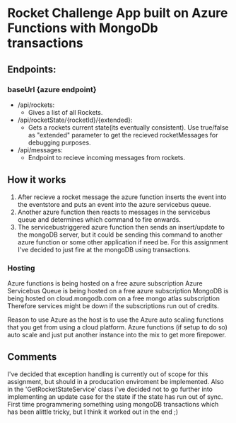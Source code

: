 # Rocket Challenge App built on Azure Functions with MongoDb transactions

## Endpoints:
### baseUrl {azure endpoint}
- /api/rockets: 
   - Gives a list of all Rockets.
- /api/rocketState/{rocketId}/{extended}: 
   - Gets a rockets current state(its eventually consistent). Use true/false as "extended" parameter to get the recieved rocketMessages for debugging purposes.
- /api/messages:
  - Endpoint to recieve incoming messages from rockets.

## How it works
1. After recieve a rocket message the azure function inserts the event into the eventstore and puts an event into the azure servicebus queue.
2. Another azure function then reacts to messages in the servicebus queue and determines which command to fire onwards.
3. The servicebustriggered azure function then sends an insert/update to the mongoDB server, but it could be sending this command to another azure function or some other application if need be. For this assignment I've decided to just fire at the mongoDB using transactions.

### Hosting
Azure functions is being hosted on a free azure subscription
Azure Servicebus Queue is being hosted on a free azure subscription
MongoDB is being hosted on cloud.mongodb.com on a free mongo atlas subscription
Therefore services might be down if the subscriptions run out of credits.

Reason to use Azure as the host is to use the Azure auto scaling functions that you get from using a cloud platform. Azure functions (if setup to do so) auto scale and just put another instance into the mix to get more firepower.

## Comments 
I've decided that exception handling is currently out of scope for this assignment, but should in a producation enviroment be implemented.
Also in the 'GetRocketStateService' class i've decided not to go further into implementing an update case for the state if the state has run out of sync.
First time programmering something using mongoDB transactions which has been alittle tricky, but I think it worked out in the end ;)
